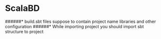 # ScalaBD
######* build.sbt files suppose to contain project name libraries and other configuration 
######* While importing project you should import sbt structure to project
